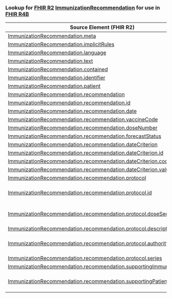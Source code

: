 ### Lookup for [FHIR R2](https://hl7.org/fhir/DSTU2/) [ImmunizationRecommendation](https://hl7.org/fhir/DSTU2/ImmunizationRecommendation.html) for use in [FHIR R4B](https://hl7.org/fhir/R4B/)

| Source Element (FHIR R2) | Usage | Target |
| -------------- | ----- | ------ |
| [ImmunizationRecommendation.meta](https://hl7.org/fhir/DSTU2/ImmunizationRecommendation.html#resource) | `UseElementSameName` | [ImmunizationRecommendation.meta](https://hl7.org/fhir/R4B/ImmunizationRecommendation.html#resource) |
| [ImmunizationRecommendation.implicitRules](https://hl7.org/fhir/DSTU2/ImmunizationRecommendation.html#resource) | `UseElementSameName` | [ImmunizationRecommendation.implicitRules](https://hl7.org/fhir/R4B/ImmunizationRecommendation.html#resource) |
| [ImmunizationRecommendation.language](https://hl7.org/fhir/DSTU2/ImmunizationRecommendation.html#resource) | `UseElementSameName` | [ImmunizationRecommendation.language](https://hl7.org/fhir/R4B/ImmunizationRecommendation.html#resource) |
| [ImmunizationRecommendation.text](https://hl7.org/fhir/DSTU2/ImmunizationRecommendation.html#resource) | `UseElementSameName` | [ImmunizationRecommendation.text](https://hl7.org/fhir/R4B/ImmunizationRecommendation.html#resource) |
| [ImmunizationRecommendation.contained](https://hl7.org/fhir/DSTU2/ImmunizationRecommendation.html#resource) | `UseElementSameName` | [ImmunizationRecommendation.contained](https://hl7.org/fhir/R4B/ImmunizationRecommendation.html#resource) |
| [ImmunizationRecommendation.identifier](https://hl7.org/fhir/DSTU2/ImmunizationRecommendation.html#resource) | `UseElementSameName` | [ImmunizationRecommendation.identifier](https://hl7.org/fhir/R4B/ImmunizationRecommendation.html#resource) |
| [ImmunizationRecommendation.patient](https://hl7.org/fhir/DSTU2/ImmunizationRecommendation.html#resource) | `UseElementSameName` | [ImmunizationRecommendation.patient](https://hl7.org/fhir/R4B/ImmunizationRecommendation.html#resource) |
| [ImmunizationRecommendation.recommendation](https://hl7.org/fhir/DSTU2/ImmunizationRecommendation.html#resource) | `UseElementSameName` | [ImmunizationRecommendation.recommendation](https://hl7.org/fhir/R4B/ImmunizationRecommendation.html#resource) |
| [ImmunizationRecommendation.recommendation.id](https://hl7.org/fhir/DSTU2/ImmunizationRecommendation.html#resource) | `UseElementSameName` | [ImmunizationRecommendation.recommendation.id](https://hl7.org/fhir/R4B/ImmunizationRecommendation.html#resource) |
| [ImmunizationRecommendation.recommendation.date](https://hl7.org/fhir/DSTU2/ImmunizationRecommendation.html#resource) | `UseElementRenamed` | [ImmunizationRecommendation.date](https://hl7.org/fhir/R4B/ImmunizationRecommendation.html#resource) |
| [ImmunizationRecommendation.recommendation.vaccineCode](https://hl7.org/fhir/DSTU2/ImmunizationRecommendation.html#resource) | `UseElementSameName` | [ImmunizationRecommendation.recommendation.vaccineCode](https://hl7.org/fhir/R4B/ImmunizationRecommendation.html#resource) |
| [ImmunizationRecommendation.recommendation.doseNumber](https://hl7.org/fhir/DSTU2/ImmunizationRecommendation.html#resource) | `UseElementRenamed` | [ImmunizationRecommendation.recommendation.doseNumber[x]](https://hl7.org/fhir/R4B/ImmunizationRecommendation.html#resource) |
| [ImmunizationRecommendation.recommendation.forecastStatus](https://hl7.org/fhir/DSTU2/ImmunizationRecommendation.html#resource) | `UseElementSameName` | [ImmunizationRecommendation.recommendation.forecastStatus](https://hl7.org/fhir/R4B/ImmunizationRecommendation.html#resource) |
| [ImmunizationRecommendation.recommendation.dateCriterion](https://hl7.org/fhir/DSTU2/ImmunizationRecommendation.html#resource) | `UseElementSameName` | [ImmunizationRecommendation.recommendation.dateCriterion](https://hl7.org/fhir/R4B/ImmunizationRecommendation.html#resource) |
| [ImmunizationRecommendation.recommendation.dateCriterion.id](https://hl7.org/fhir/DSTU2/ImmunizationRecommendation.html#resource) | `UseElementSameName` | [ImmunizationRecommendation.recommendation.dateCriterion.id](https://hl7.org/fhir/R4B/ImmunizationRecommendation.html#resource) |
| [ImmunizationRecommendation.recommendation.dateCriterion.code](https://hl7.org/fhir/DSTU2/ImmunizationRecommendation.html#resource) | `UseElementSameName` | [ImmunizationRecommendation.recommendation.dateCriterion.code](https://hl7.org/fhir/R4B/ImmunizationRecommendation.html#resource) |
| [ImmunizationRecommendation.recommendation.dateCriterion.value](https://hl7.org/fhir/DSTU2/ImmunizationRecommendation.html#resource) | `UseElementSameName` | [ImmunizationRecommendation.recommendation.dateCriterion.value](https://hl7.org/fhir/R4B/ImmunizationRecommendation.html#resource) |
| [ImmunizationRecommendation.recommendation.protocol](https://hl7.org/fhir/DSTU2/ImmunizationRecommendation.html#resource) | `UseElementRenamed` | [ImmunizationRecommendation.recommendation](https://hl7.org/fhir/R4B/ImmunizationRecommendation.html#resource) |
| [ImmunizationRecommendation.recommendation.protocol.id](https://hl7.org/fhir/DSTU2/ImmunizationRecommendation.html#resource) | `UseExtension` | [http://hl7.org/fhir/1.0/StructureDefinition/extension-ImmunizationRecommendation.recommendation.protocol.id](StructureDefinition-ext-R2-IR.re.pr.id.html) |
| [ImmunizationRecommendation.recommendation.protocol.doseSequence](https://hl7.org/fhir/DSTU2/ImmunizationRecommendation.html#resource) | `UseExtension` | [http://hl7.org/fhir/1.0/StructureDefinition/extension-ImmunizationRecommendation.recommendation.protocol.doseSequence](StructureDefinition-ext-R2-IR.re.pr.doseSequence.html) |
| [ImmunizationRecommendation.recommendation.protocol.description](https://hl7.org/fhir/DSTU2/ImmunizationRecommendation.html#resource) | `UseElementRenamed` | [ImmunizationRecommendation.recommendation.description](https://hl7.org/fhir/R4B/ImmunizationRecommendation.html#resource) |
| [ImmunizationRecommendation.recommendation.protocol.authority](https://hl7.org/fhir/DSTU2/ImmunizationRecommendation.html#resource) | `UseExtension` | [http://hl7.org/fhir/1.0/StructureDefinition/extension-ImmunizationRecommendation.recommendation.protocol.authority](StructureDefinition-ext-R2-IR.re.pr.authority.html) |
| [ImmunizationRecommendation.recommendation.protocol.series](https://hl7.org/fhir/DSTU2/ImmunizationRecommendation.html#resource) | `UseElementRenamed` | [ImmunizationRecommendation.recommendation.series](https://hl7.org/fhir/R4B/ImmunizationRecommendation.html#resource) |
| [ImmunizationRecommendation.recommendation.supportingImmunization](https://hl7.org/fhir/DSTU2/ImmunizationRecommendation.html#resource) | `UseElementSameName` | [ImmunizationRecommendation.recommendation.supportingImmunization](https://hl7.org/fhir/R4B/ImmunizationRecommendation.html#resource) |
| [ImmunizationRecommendation.recommendation.supportingPatientInformation](https://hl7.org/fhir/DSTU2/ImmunizationRecommendation.html#resource) | `UseExtension` | [http://hl7.org/fhir/1.0/StructureDefinition/extension-ImmunizationRecommendation.recommendation.supportingPatientInformation](StructureDefinition-ext-R2-IR.re.sIR.html) |

